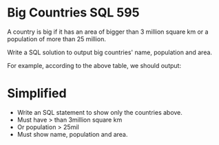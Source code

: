 # Big Countries SQL 595
A country is big if it has an area of bigger than 3 million square km or a population of more than 25 million.

Write a SQL solution to output big countries' name, population and area.

For example, according to the above table, we should output:

# Simplified
- Write an SQL statement to show only the countries above.
- Must have > than 3million square km
- Or population > 25mil
- Must show name, population and area.